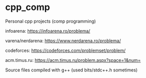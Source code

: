 # cpp_comp
Personal cpp projects (comp programming)

infoarena: https://infoarena.ro/problema/

varena/nerdarena: https://www.nerdarena.ro/problema/

codeforces: https://codeforces.com/problemset/problem/

acm.timus.ru: https://acm.timus.ru/problem.aspx?space=1&num=

Source files compiled with g++ (used bits/stdc++.h sometimes)